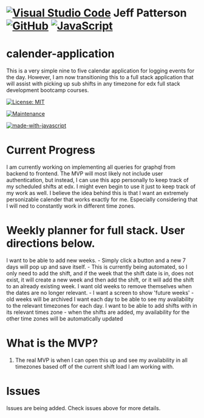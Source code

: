 # [![Visual Studio Code](https://img.shields.io/badge/--007ACC?logo=visual%20studio%20code&logoColor=ffffff)](https://code.visualstudio.com/) Jeff Patterson [![GitHub](https://img.shields.io/badge/--181717?logo=github&logoColor=ffffff)](https://github.com/) [![JavaScript](https://img.shields.io/badge/--F7DF1E?logo=javascript&logoColor=000)](https://www.javascript.com/)

# calender-application
This is a very simple nine to five calendar application for logging events for the day. However, I am now transitioning this to a full stack application that will assist with picking up sub shifts in any timezone for edx full stack development bootcamp courses.

[![License: MIT](https://img.shields.io/badge/License-MIT-yellow.svg)](https://opensource.org/licenses/MIT)

[![Maintenance](https://img.shields.io/badge/Maintained%3F-yes-green.svg)](https://GitHub.com/Naereen/StrapDown.js/graphs/commit-activity)

[![made-with-javascript](https://img.shields.io/badge/Made%20with-JavaScript-1f425f.svg)](https://www.javascript.com)

# Current Progress
I am currently working on implementing all queries for graphql from backend to frontend. The MVP will most likely not include user authentication, but instead, I can use this app personally to keep track of my scheduled shifts at edx. I might even begin to use it just to keep track of my work as well. I believe the idea behind this is that I want an extremely personizable calender that works exactly for me. Especially considering that I will ned to constantly work in different time zones.

# Weekly planner for full stack. User directions below. 

I want to be able to add new weeks.
    - Simply click a button and a new 7 days will pop up and save itself.
    - This is currently being automated, so I only need to add the shift, and if the week that the shift date is in, does not exist, it will create a new week and then add the shift, or it will add the shift to an already existing week. 
I want old weeks to remove themselves when the dates are no longer relevant.
    - I want a screen to show 'future weeks'
    - old weeks will be archived
I want each day to be able to see my availability to the relevant timezones for each day. 
I want to be able to add shifts with in its relevant times zone
    - when the shifts are added, my availability for the other time zones will be automatically updated

# What is the MVP?
1. The real MVP is when I can open this up and see my availability in all timezones based off of the current shift load I am working with. 

# Issues
Issues are being added. Check issues above for more details.

